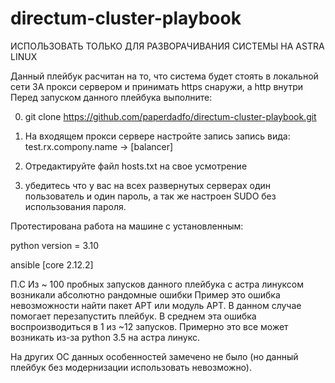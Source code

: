 # directum-cluster-playbook

ИСПОЛЬЗОВАТЬ ТОЛЬКО ДЛЯ РАЗВОРАЧИВАНИЯ СИСТЕМЫ НА ASTRA LINUX

Данный плейбук расчитан на то, что система будет стоять в локальной сети ЗА прокси сервером и принимать https снаружи, а http внутри
Перед запуском данного плейбука выполните:

0) git clone https://github.com/paperdadfo/directum-cluster-playbook.git

1) На входящем прокси сервере настройте запись запись вида:
test.rx.compony.name -> [balancer]

2) Отредактируйте файл hosts.txt на свое усмотрение

3) убедитесь что у вас на всех развернутых серверах один пользователь и один пароль, а так же настроен SUDO без использования пароля.

Протестирована работа на машине с установленным:

python version = 3.10

ansible [core 2.12.2]



П.С
Из ~ 100 пробных запусков данного плейбука с астра линуксом возникали абсолютно рандомные ошибки
Пример это ошибка невозможности найти пакет APT или модуль APT.
В данном случае помогает перезапустить плейбук.
В среднем эта ошибка воспроизводиться в 1 из ~12 запусков.
Примерно это все может возникать из-за python 3.5 на астра линукс.

На других ОС данных особенностей замечено не было (но данный плейбук без модернизации использовать невозможно).
